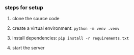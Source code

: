 ### steps for setup

1. clone the source code

2. create a virtual environment: `python -m venv .venv`

3. install dependencies: `pip install -r requirements.txt`

4. start the server